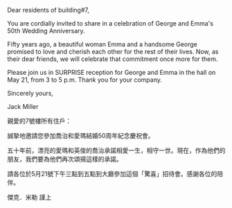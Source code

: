 Dear residents of building#7,

You are cordially invited to share in a celebration of George and
Emma\'s 50th Wedding Anniversary.

Fifty years ago, a beautiful woman Emma and a handsome George promised
to love and cherish each other for the rest of their lives. Now, as
their dear friends, we will celebrate that commitment once more for
them.

Please join us in SURPRISE reception for George and Emma in the hall on
May 21, from 3 to 5 p.m. Thank you for your company.

Sincerely yours,

Jack Miller

親愛的7號樓所有住戶：

誠摯地邀請您參加喬治和愛瑪結婚50周年紀念慶祝會。

五十年前，漂亮的愛瑪和英俊的喬治承諾相愛一生，相守一世。現在，作為他們的朋友，我們要為他們再次頌揚這樣的承諾。

請各位於5月21號下午三點到五點到大廳參加這個「驚喜」招待會。感謝各位的陪伴。

傑克．米勒 謹上
